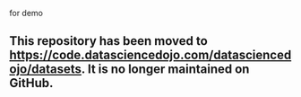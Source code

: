 for demo
## This repository has been moved to https://code.datasciencedojo.com/datasciencedojo/datasets. It is no longer maintained on GitHub.
